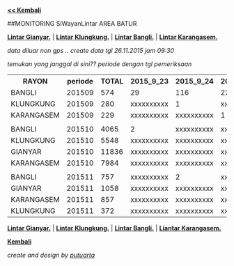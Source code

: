 **[<< Kembali](http://areabatur.github.io/3mm.3atur/)**

##MONITORING SiWayanLintar AREA BATUR

**[Lintar Gianyar.](https://github.com/areabatur/3mm.3atur/blob/master/gia.lintar.112015.markdown )** | 
**[Lintar Klungkung.](https://github.com/areabatur/3mm.3atur/blob/master/klk.lintar.112015.markdown )** | 
**[Lintar Bangli.](https://github.com/areabatur/3mm.3atur/blob/master/ban.lintar.112015.markdown )** | 
**[Lintar Karangasem.](https://github.com/areabatur/3mm.3atur/blob/master/kar.lintar.112015.markdown )**

_data diluar non gps .. create data tgl 26.11.2015 jam 09:30_

_temukan yang janggal di sini?? periode dengan tgl pemeriksaan_

<table><tbody><tr><th>RAYON</th><th>periode</th><th>TOTAL</th><th>2015_9_23</th><th>2015_9_24</th><th>2015_9_25</th><th>2015_9_26</th><th>2015_9_30</th><th>2015_10_1</th><th>2015_10_12</th><th>2015_10_13</th><th>2015_10_14</th><th>2015_10_15</th><th>2015_10_16</th><th>2015_10_17</th><th>2015_10_19</th><th>2015_10_20</th><th>2015_10_21</th><th>2015_10_22</th><th>2015_10_23</th><th>2015_10_24</th><th>2015_10_25</th><th>2015_10_26</th><th>2015_10_27</th><th>2015_10_28</th><th>2015_10_29</th><th>2015_10_30</th><th>2015_10_31</th><th>2015_11_1</th><th>2015_11_2</th><th>2015_11_3</th><th>2015_11_4</th><th>2015_11_5</th><th>2015_11_6</th><th>2015_11_7</th><th>2015_11_8</th><th>2015_11_19</th><th>2015_11_10</th><th>2015_11_11</th><th>2015_11_12</th><th>2015_11_13</th><th>2015_11_14</th><th>2015_11_15</th><th>2015_11_16</th><th>2015_11_17</th><th>2015_11_18</th><th>2015_11_9</th><th>2015_11_20</th><th>2015_11_21</th><th>2015_11_22</th><th>2015_11_23</th><th>2015_11_24</th><th>2015_11_25</th><th>2015_11_26</th></tr><tr><td>BANGLI</td><td>201509</td><td>574</td><td>29</td><td>116</td><td>22</td><td>xxxxxxxxxx</td><td>1</td><td>xxxxxxxxxx</td><td>145</td><td>39</td><td>36</td><td>21</td><td>93</td><td>72</td><td>xxxxxxxxxx</td><td>xxxxxxxxxx</td><td>xxxxxxxxxx</td><td>xxxxxxxxxx</td><td>xxxxxxxxxx</td><td>xxxxxxxxxx</td><td>xxxxxxxxxx</td><td>xxxxxxxxxx</td><td>xxxxxxxxxx</td><td>xxxxxxxxxx</td><td>xxxxxxxxxx</td><td>xxxxxxxxxx</td><td>xxxxxxxxxx</td><td>xxxxxxxxxx</td><td>xxxxxxxxxx</td><td>xxxxxxxxxx</td><td>xxxxxxxxxx</td><td>xxxxxxxxxx</td><td>xxxxxxxxxx</td><td>xxxxxxxxxx</td><td>xxxxxxxxxx</td><td>xxxxxxxxxx</td><td>xxxxxxxxxx</td><td>xxxxxxxxxx</td><td>xxxxxxxxxx</td><td>xxxxxxxxxx</td><td>xxxxxxxxxx</td><td>xxxxxxxxxx</td><td>xxxxxxxxxx</td><td>xxxxxxxxxx</td><td>xxxxxxxxxx</td><td>xxxxxxxxxx</td><td>xxxxxxxxxx</td><td>xxxxxxxxxx</td><td>xxxxxxxxxx</td><td>xxxxxxxxxx</td><td>xxxxxxxxxx</td><td>xxxxxxxxxx</td><td>xxxxxxxxxx</td></tr><tr><td>KLUNGKUNG</td><td>201509</td><td>280</td><td>xxxxxxxxxx</td><td>1</td><td>xxxxxxxxxx</td><td>xxxxxxxxxx</td><td>xxxxxxxxxx</td><td>1</td><td>xxxxxxxxxx</td><td>50</td><td>47</td><td>181</td><td>xxxxxxxxxx</td><td>xxxxxxxxxx</td><td>xxxxxxxxxx</td><td>xxxxxxxxxx</td><td>xxxxxxxxxx</td><td>xxxxxxxxxx</td><td>xxxxxxxxxx</td><td>xxxxxxxxxx</td><td>xxxxxxxxxx</td><td>xxxxxxxxxx</td><td>xxxxxxxxxx</td><td>xxxxxxxxxx</td><td>xxxxxxxxxx</td><td>xxxxxxxxxx</td><td>xxxxxxxxxx</td><td>xxxxxxxxxx</td><td>xxxxxxxxxx</td><td>xxxxxxxxxx</td><td>xxxxxxxxxx</td><td>xxxxxxxxxx</td><td>xxxxxxxxxx</td><td>xxxxxxxxxx</td><td>xxxxxxxxxx</td><td>xxxxxxxxxx</td><td>xxxxxxxxxx</td><td>xxxxxxxxxx</td><td>xxxxxxxxxx</td><td>xxxxxxxxxx</td><td>xxxxxxxxxx</td><td>xxxxxxxxxx</td><td>xxxxxxxxxx</td><td>xxxxxxxxxx</td><td>xxxxxxxxxx</td><td>xxxxxxxxxx</td><td>xxxxxxxxxx</td><td>xxxxxxxxxx</td><td>xxxxxxxxxx</td><td>xxxxxxxxxx</td><td>xxxxxxxxxx</td><td>xxxxxxxxxx</td><td>xxxxxxxxxx</td></tr><tr><td>KARANGASEM</td><td>201509</td><td>229</td><td>xxxxxxxxxx</td><td>xxxxxxxxxx</td><td>1</td><td> </td><td>xxxxxxxxxx</td><td>xxxxxxxxxx</td><td>24</td><td>32</td><td>38</td><td>72</td><td>24</td><td>25</td><td>7</td><td>6</td><td>xxxxxxxxxx</td><td>xxxxxxxxxx</td><td>xxxxxxxxxx</td><td>xxxxxxxxxx</td><td>xxxxxxxxxx</td><td>xxxxxxxxxx</td><td>xxxxxxxxxx</td><td>xxxxxxxxxx</td><td>xxxxxxxxxx</td><td>xxxxxxxxxx</td><td>xxxxxxxxxx</td><td>xxxxxxxxxx</td><td>xxxxxxxxxx</td><td>xxxxxxxxxx</td><td>xxxxxxxxxx</td><td>xxxxxxxxxx</td><td>xxxxxxxxxx</td><td>xxxxxxxxxx</td><td>xxxxxxxxxx</td><td>xxxxxxxxxx</td><td>xxxxxxxxxx</td><td>xxxxxxxxxx</td><td>xxxxxxxxxx</td><td>xxxxxxxxxx</td><td>xxxxxxxxxx</td><td>xxxxxxxxxx</td><td>xxxxxxxxxx</td><td>xxxxxxxxxx</td><td>xxxxxxxxxx</td><td>xxxxxxxxxx</td><td>xxxxxxxxxx</td><td>xxxxxxxxxx</td><td>xxxxxxxxxx</td><td>xxxxxxxxxx</td><td>xxxxxxxxxx</td><td>xxxxxxxxxx</td><td>xxxxxxxxxx</td></tr><tr><td> </td><td> </td><td> </td><td> </td><td> </td><td> </td><td> </td><td> </td><td> </td><td> </td><td> </td><td> </td><td> </td><td> </td><td> </td><td> </td><td> </td><td> </td><td> </td><td> </td><td> </td><td> </td><td> </td><td> </td><td> </td><td> </td><td> </td><td> </td><td> </td><td> </td><td> </td><td> </td><td> </td><td> </td><td> </td><td> </td><td> </td><td> </td><td> </td><td> </td><td> </td><td> </td><td> </td><td> </td><td> </td><td> </td><td> </td><td> </td><td> </td><td> </td><td> </td><td> </td><td> </td><td> </td></tr><tr><td>BANGLI</td><td>201510</td><td>4065</td><td>2</td><td>xxxxxxxxxx</td><td>xxxxxxxxxx</td><td>2</td><td>xxxxxxxxxx</td><td>xxxxxxxxxx</td><td>21</td><td>xxxxxxxxxx</td><td>xxxxxxxxxx</td><td>xxxxxxxxxx</td><td>2</td><td>5</td><td>5</td><td>157</td><td>xxxxxxxxxx</td><td>54</td><td>xxxxxxxxxx</td><td>105</td><td>105</td><td>99</td><td>99</td><td>21</td><td>29</td><td>2</td><td>3</td><td>4</td><td>36</td><td>xxxxxxxxxx</td><td>32</td><td>139</td><td>294</td><td>230</td><td>190</td><td>304</td><td>429</td><td>9</td><td>226</td><td>77</td><td>210</td><td>xxxxxxxxxx</td><td>199</td><td>129</td><td>129</td><td>275</td><td>391</td><td>51</td><td>xxxxxxxxxx</td><td>xxxxxxxxxx</td><td>xxxxxxxxxx</td><td>xxxxxxxxxx</td><td>xxxxxxxxxx</td></tr><tr><td>KLUNGKUNG</td><td>201510</td><td>5548</td><td>xxxxxxxxxx</td><td>xxxxxxxxxx</td><td>xxxxxxxxxx</td><td>xxxxxxxxxx</td><td>xxxxxxxxxx</td><td>xxxxxxxxxx</td><td>xxxxxxxxxx</td><td>4</td><td>1</td><td>31</td><td>133</td><td>xxxxxxxxxx</td><td>35</td><td>xxxxxxxxxx</td><td>52</td><td>xxxxxxxxxx</td><td>xxxxxxxxxx</td><td>3</td><td>5</td><td>xxxxxxxxxx</td><td>xxxxxxxxxx</td><td>xxxxxxxxxx</td><td>1</td><td>xxxxxxxxxx</td><td>xxxxxxxxxx</td><td>xxxxxxxxxx</td><td>xxxxxxxxxx</td><td>5</td><td>94</td><td>377</td><td>521</td><td>197</td><td>222</td><td>319</td><td>229</td><td>137</td><td>120</td><td>301</td><td>563</td><td>73</td><td>444</td><td>388</td><td>415</td><td>262</td><td>497</td><td>119</td><td>xxxxxxxxxx</td><td>xxxxxxxxxx</td><td>xxxxxxxxxx</td><td>xxxxxxxxxx</td><td>xxxxxxxxxx</td></tr><tr><td>GIANYAR</td><td>201510</td><td>11836</td><td>xxxxxxxxxx</td><td>xxxxxxxxxx</td><td>xxxxxxxxxx</td><td>xxxxxxxxxx</td><td>xxxxxxxxxx</td><td>xxxxxxxxxx</td><td>xxxxxxxxxx</td><td>xxxxxxxxxx</td><td>xxxxxxxxxx</td><td>xxxxxxxxxx</td><td>xxxxxxxxxx</td><td>xxxxxxxxxx</td><td>xxxxxxxxxx</td><td>1</td><td>xxxxxxxxxx</td><td>3</td><td>xxxxxxxxxx</td><td>77</td><td>28</td><td>26</td><td>8</td><td>12</td><td>4</td><td>5</td><td>4</td><td>6</td><td>1</td><td> </td><td>29</td><td>87</td><td>56</td><td>79</td><td>17</td><td>829</td><td>781</td><td>833</td><td>1111</td><td>1453</td><td>1104</td><td>313</td><td>1180</td><td>897</td><td>1083</td><td>530</td><td>753</td><td>526</td><td>xxxxxxxxxx</td><td>xxxxxxxxxx</td><td>xxxxxxxxxx</td><td>xxxxxxxxxx</td><td>xxxxxxxxxx</td></tr><tr><td>KARANGASEM</td><td>201510</td><td>7984</td><td>xxxxxxxxxx</td><td>xxxxxxxxxx</td><td>xxxxxxxxxx</td><td>xxxxxxxxxx</td><td>xxxxxxxxxx</td><td>xxxxxxxxxx</td><td>xxxxxxxxxx</td><td>xxxxxxxxxx</td><td>xxxxxxxxxx</td><td>xxxxxxxxxx</td><td>xxxxxxxxxx</td><td>xxxxxxxxxx</td><td>5</td><td>1</td><td>2</td><td>11</td><td>2</td><td>105</td><td>113</td><td>7</td><td>86</td><td>27</td><td>74</td><td>11</td><td>38</td><td>4</td><td>4</td><td>106</td><td>179</td><td>418</td><td>368</td><td>287</td><td>231</td><td>377</td><td>377</td><td>153</td><td>278</td><td>426</td><td>561</td><td>576</td><td>608</td><td>585</td><td>463</td><td>577</td><td>500</td><td>424</td><td>xxxxxxxxxx</td><td>xxxxxxxxxx</td><td>xxxxxxxxxx</td><td>xxxxxxxxxx</td><td>xxxxxxxxxx</td></tr><tr><td> </td><td> </td><td> </td><td> </td><td> </td><td> </td><td> </td><td> </td><td> </td><td> </td><td> </td><td> </td><td> </td><td> </td><td> </td><td> </td><td> </td><td> </td><td> </td><td> </td><td> </td><td> </td><td> </td><td> </td><td> </td><td> </td><td> </td><td> </td><td> </td><td> </td><td> </td><td> </td><td> </td><td> </td><td> </td><td> </td><td> </td><td> </td><td> </td><td> </td><td> </td><td> </td><td> </td><td> </td><td> </td><td> </td><td> </td><td> </td><td> </td><td> </td><td> </td><td> </td><td> </td><td> </td></tr><tr><td>BANGLI</td><td>201511</td><td>757</td><td>xxxxxxxxxx</td><td>2</td><td>xxxxxxxxxx</td><td>xxxxxxxxxx</td><td>xxxxxxxxxx</td><td>xxxxxxxxxx</td><td>xxxxxxxxxx</td><td>xxxxxxxxxx</td><td>xxxxxxxxxx</td><td>xxxxxxxxxx</td><td>xxxxxxxxxx</td><td>xxxxxxxxxx</td><td>xxxxxxxxxx</td><td>xxxxxxxxxx</td><td>xxxxxxxxxx</td><td>1</td><td>xxxxxxxxxx</td><td>1</td><td>1</td><td>3</td><td>xxxxxxxxxx</td><td>xxxxxxxxxx</td><td>xxxxxxxxxx</td><td>xxxxxxxxxx</td><td>xxxxxxxxxx</td><td>xxxxxxxxxx</td><td>xxxxxxxxxx</td><td>xxxxxxxxxx</td><td>xxxxxxxxxx</td><td>xxxxxxxxxx</td><td>xxxxxxxxxx</td><td>xxxxxxxxxx</td><td>xxxxxxxxxx</td><td>xxxxxxxxxx</td><td>xxxxxxxxxx</td><td>xxxxxxxxxx</td><td>xxxxxxxxxx</td><td>xxxxxxxxxx</td><td>xxxxxxxxxx</td><td>xxxxxxxxxx</td><td>xxxxxxxxxx</td><td>xxxxxxxxxx</td><td>xxxxxxxxxx</td><td>xxxxxxxxxx</td><td>xxxxxxxxxx</td><td>xxxxxxxxxx</td><td>168</td><td>191</td><td>244</td><td>128</td><td>18</td></tr><tr><td>GIANYAR</td><td>201511</td><td>1058</td><td>xxxxxxxxxx</td><td>xxxxxxxxxx</td><td>xxxxxxxxxx</td><td>xxxxxxxxxx</td><td>xxxxxxxxxx</td><td>xxxxxxxxxx</td><td>xxxxxxxxxx</td><td>xxxxxxxxxx</td><td>xxxxxxxxxx</td><td>xxxxxxxxxx</td><td>xxxxxxxxxx</td><td>xxxxxxxxxx</td><td>xxxxxxxxxx</td><td>xxxxxxxxxx</td><td>xxxxxxxxxx</td><td>xxxxxxxxxx</td><td>xxxxxxxxxx</td><td>xxxxxxxxxx</td><td>xxxxxxxxxx</td><td>xxxxxxxxxx</td><td>xxxxxxxxxx</td><td>xxxxxxxxxx</td><td>xxxxxxxxxx</td><td>xxxxxxxxxx</td><td>xxxxxxxxxx</td><td>xxxxxxxxxx</td><td>xxxxxxxxxx</td><td>xxxxxxxxxx</td><td>xxxxxxxxxx</td><td>xxxxxxxxxx</td><td>xxxxxxxxxx</td><td>xxxxxxxxxx</td><td>xxxxxxxxxx</td><td>xxxxxxxxxx</td><td>xxxxxxxxxx</td><td>xxxxxxxxxx</td><td>xxxxxxxxxx</td><td>xxxxxxxxxx</td><td>xxxxxxxxxx</td><td>xxxxxxxxxx</td><td>xxxxxxxxxx</td><td>xxxxxxxxxx</td><td>xxxxxxxxxx</td><td>xxxxxxxxxx</td><td>xxxxxxxxxx</td><td>xxxxxxxxxx</td><td>94</td><td>328</td><td>257</td><td>367</td><td>12</td></tr><tr><td>KARANGASEM</td><td>201511</td><td>857</td><td>xxxxxxxxxx</td><td>xxxxxxxxxx</td><td>xxxxxxxxxx</td><td>xxxxxxxxxx</td><td>xxxxxxxxxx</td><td>xxxxxxxxxx</td><td>xxxxxxxxxx</td><td>xxxxxxxxxx</td><td>xxxxxxxxxx</td><td>xxxxxxxxxx</td><td>xxxxxxxxxx</td><td>xxxxxxxxxx</td><td>xxxxxxxxxx</td><td>xxxxxxxxxx</td><td>xxxxxxxxxx</td><td>xxxxxxxxxx</td><td>xxxxxxxxxx</td><td>2</td><td>xxxxxxxxxx</td><td>xxxxxxxxxx</td><td>xxxxxxxxxx</td><td>xxxxxxxxxx</td><td>xxxxxxxxxx</td><td>xxxxxxxxxx</td><td>xxxxxxxxxx</td><td>xxxxxxxxxx</td><td>xxxxxxxxxx</td><td>xxxxxxxxxx</td><td>xxxxxxxxxx</td><td>xxxxxxxxxx</td><td>xxxxxxxxxx</td><td>xxxxxxxxxx</td><td>xxxxxxxxxx</td><td>xxxxxxxxxx</td><td>xxxxxxxxxx</td><td>xxxxxxxxxx</td><td>xxxxxxxxxx</td><td>xxxxxxxxxx</td><td>xxxxxxxxxx</td><td>xxxxxxxxxx</td><td>xxxxxxxxxx</td><td>xxxxxxxxxx</td><td>xxxxxxxxxx</td><td>xxxxxxxxxx</td><td>4</td><td>14</td><td>279</td><td>313</td><td>192</td><td>50</td><td>3</td></tr><tr><td>KLUNGKUNG</td><td>201511</td><td>372</td><td>xxxxxxxxxx</td><td>xxxxxxxxxx</td><td>xxxxxxxxxx</td><td>xxxxxxxxxx</td><td>xxxxxxxxxx</td><td>xxxxxxxxxx</td><td>xxxxxxxxxx</td><td>xxxxxxxxxx</td><td>xxxxxxxxxx</td><td>xxxxxxxxxx</td><td>xxxxxxxxxx</td><td>xxxxxxxxxx</td><td>xxxxxxxxxx</td><td>xxxxxxxxxx</td><td>xxxxxxxxxx</td><td>xxxxxxxxxx</td><td>xxxxxxxxxx</td><td>xxxxxxxxxx</td><td>xxxxxxxxxx</td><td>xxxxxxxxxx</td><td>xxxxxxxxxx</td><td>xxxxxxxxxx</td><td>xxxxxxxxxx</td><td>xxxxxxxxxx</td><td>xxxxxxxxxx</td><td>xxxxxxxxxx</td><td>xxxxxxxxxx</td><td>xxxxxxxxxx</td><td>xxxxxxxxxx</td><td>xxxxxxxxxx</td><td>xxxxxxxxxx</td><td>xxxxxxxxxx</td><td>xxxxxxxxxx</td><td>xxxxxxxxxx</td><td>xxxxxxxxxx</td><td>xxxxxxxxxx</td><td>xxxxxxxxxx</td><td>xxxxxxxxxx</td><td>xxxxxxxxxx</td><td>xxxxxxxxxx</td><td>xxxxxxxxxx</td><td>xxxxxxxxxx</td><td>xxxxxxxxxx</td><td>xxxxxxxxxx</td><td>3</td><td>1</td><td>11</td><td>84</td><td>124</td><td>130</td><td>19</td></tr></tbody></table>

**[Lintar Gianyar.](https://github.com/areabatur/3mm.3atur/blob/master/gia.lintar.112015.markdown )** | 
**[Lintar Klungkung.](https://github.com/areabatur/3mm.3atur/blob/master/klk.lintar.112015.markdown )** | 
**[Lintar Bangli.](https://github.com/areabatur/3mm.3atur/blob/master/ban.lintar.112015.markdown )** | 
**[Liantar Karangasem.](https://github.com/areabatur/3mm.3atur/blob/master/kar.lintar.112015.markdown )**

**[Kembali](http://areabatur.github.io/3mm.3atur/)**

_create and design by [putuarta](mailto:putuarta@gmail.com)_

